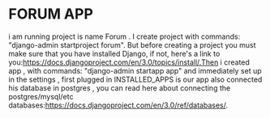 # FORUM APP
i am running project is name Forum . I create project with commands: "django-admin startproject forum". 
But before creating a project you must make sure that you have installed Django, if not, here's a link to you:https://docs.djangoproject.com/en/3.0/topics/install/.Then i created app , with commands: "django-admin startapp app" and immediately set up in the settings , first plugged in INSTALLED_APPS is our app also connected his database in postgres , you can read here about connecting the postgres/mysql/etc databases:https://docs.djangoproject.com/en/3.0/ref/databases/.
